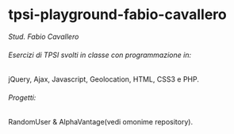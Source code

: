 # tpsi-playground-fabio-cavallero

_Stud. Fabio Cavallero_

###### Esercizi di TPSI svolti in classe con programmazione in:

jQuery, Ajax, Javascript, Geolocation, HTML, CSS3 e PHP.

###### Progetti: 

RandomUser & AlphaVantage(vedi omonime repository).
